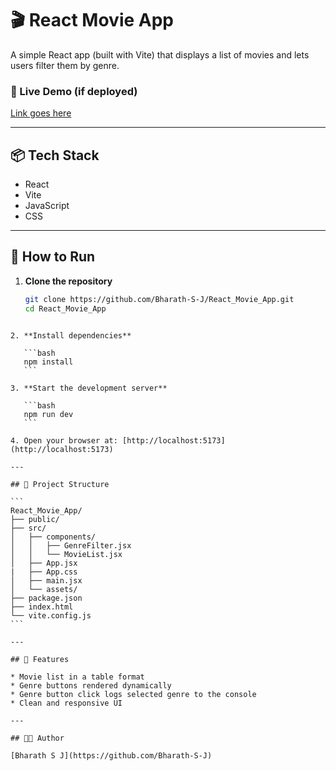 # 🎬 React Movie App

A simple React app (built with Vite) that displays a list of movies and lets users filter them by genre.

### 🔗 Live Demo (if deployed)
[Link goes here](https://react-movie-app-khaki-one.vercel.app/)

---

## 📦 Tech Stack

- React
- Vite
- JavaScript
- CSS

---

## 🚀 How to Run

1. **Clone the repository**
   ```bash
   git clone https://github.com/Bharath-S-J/React_Movie_App.git
   cd React_Movie_App
````

2. **Install dependencies**

   ```bash
   npm install
   ```

3. **Start the development server**

   ```bash
   npm run dev
   ```

4. Open your browser at: [http://localhost:5173](http://localhost:5173)

---

## 📁 Project Structure

```
React_Movie_App/
├── public/
├── src/
│   ├── components/
│   │   ├── GenreFilter.jsx
│   │   └── MovieList.jsx
│   ├── App.jsx
|   ├── App.css
│   ├── main.jsx
│   └── assets/
├── package.json
├── index.html
└── vite.config.js
```

---

## 📌 Features

* Movie list in a table format
* Genre buttons rendered dynamically
* Genre button click logs selected genre to the console
* Clean and responsive UI

---

## 🧑‍💻 Author

[Bharath S J](https://github.com/Bharath-S-J)

